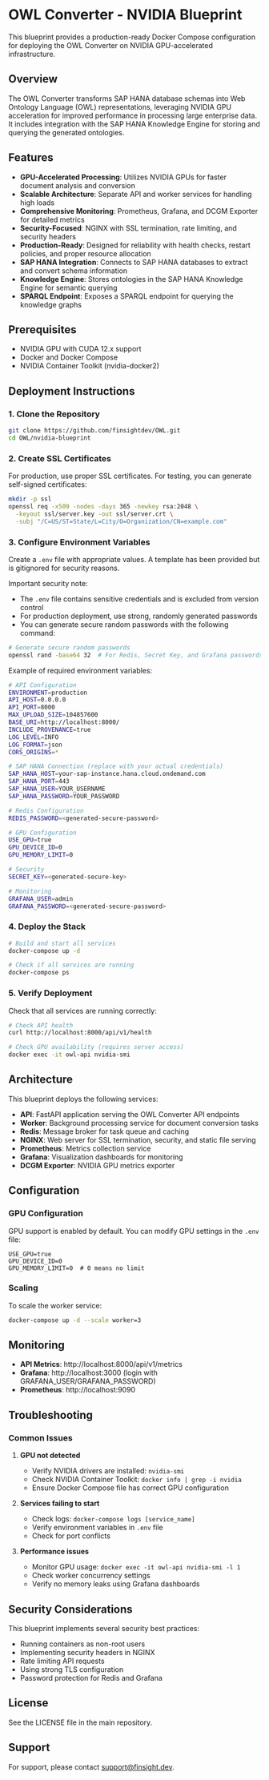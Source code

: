 # OWL Converter - NVIDIA Blueprint

This blueprint provides a production-ready Docker Compose configuration for deploying the OWL Converter on NVIDIA GPU-accelerated infrastructure.

## Overview

The OWL Converter transforms SAP HANA database schemas into Web Ontology Language (OWL) representations, leveraging NVIDIA GPU acceleration for improved performance in processing large enterprise data. It includes integration with the SAP HANA Knowledge Engine for storing and querying the generated ontologies.

## Features

- **GPU-Accelerated Processing**: Utilizes NVIDIA GPUs for faster document analysis and conversion
- **Scalable Architecture**: Separate API and worker services for handling high loads
- **Comprehensive Monitoring**: Prometheus, Grafana, and DCGM Exporter for detailed metrics
- **Security-Focused**: NGINX with SSL termination, rate limiting, and security headers
- **Production-Ready**: Designed for reliability with health checks, restart policies, and proper resource allocation
- **SAP HANA Integration**: Connects to SAP HANA databases to extract and convert schema information
- **Knowledge Engine**: Stores ontologies in the SAP HANA Knowledge Engine for semantic querying
- **SPARQL Endpoint**: Exposes a SPARQL endpoint for querying the knowledge graphs

## Prerequisites

- NVIDIA GPU with CUDA 12.x support
- Docker and Docker Compose
- NVIDIA Container Toolkit (nvidia-docker2)

## Deployment Instructions

### 1. Clone the Repository

```bash
git clone https://github.com/finsightdev/OWL.git
cd OWL/nvidia-blueprint
```

### 2. Create SSL Certificates

For production, use proper SSL certificates. For testing, you can generate self-signed certificates:

```bash
mkdir -p ssl
openssl req -x509 -nodes -days 365 -newkey rsa:2048 \
  -keyout ssl/server.key -out ssl/server.crt \
  -subj "/C=US/ST=State/L=City/O=Organization/CN=example.com"
```

### 3. Configure Environment Variables

Create a `.env` file with appropriate values. A template has been provided but is gitignored for security reasons.

Important security note:
- The `.env` file contains sensitive credentials and is excluded from version control
- For production deployment, use strong, randomly generated passwords
- You can generate secure random passwords with the following command:

```bash
# Generate secure random passwords
openssl rand -base64 32  # For Redis, Secret Key, and Grafana passwords
```

Example of required environment variables:

```bash
# API Configuration
ENVIRONMENT=production
API_HOST=0.0.0.0
API_PORT=8000
MAX_UPLOAD_SIZE=104857600
BASE_URI=http://localhost:8000/
INCLUDE_PROVENANCE=true
LOG_LEVEL=INFO
LOG_FORMAT=json
CORS_ORIGINS=*

# SAP HANA Connection (replace with your actual credentials)
SAP_HANA_HOST=your-sap-instance.hana.cloud.ondemand.com
SAP_HANA_PORT=443
SAP_HANA_USER=YOUR_USERNAME
SAP_HANA_PASSWORD=YOUR_PASSWORD

# Redis Configuration
REDIS_PASSWORD=<generated-secure-password>

# GPU Configuration
USE_GPU=true
GPU_DEVICE_ID=0
GPU_MEMORY_LIMIT=0

# Security
SECRET_KEY=<generated-secure-key>

# Monitoring
GRAFANA_USER=admin
GRAFANA_PASSWORD=<generated-secure-password>
```

### 4. Deploy the Stack

```bash
# Build and start all services
docker-compose up -d

# Check if all services are running
docker-compose ps
```

### 5. Verify Deployment

Check that all services are running correctly:

```bash
# Check API health
curl http://localhost:8000/api/v1/health

# Check GPU availability (requires server access)
docker exec -it owl-api nvidia-smi
```

## Architecture

This blueprint deploys the following services:

- **API**: FastAPI application serving the OWL Converter API endpoints
- **Worker**: Background processing service for document conversion tasks
- **Redis**: Message broker for task queue and caching
- **NGINX**: Web server for SSL termination, security, and static file serving
- **Prometheus**: Metrics collection service
- **Grafana**: Visualization dashboards for monitoring
- **DCGM Exporter**: NVIDIA GPU metrics exporter

## Configuration

### GPU Configuration

GPU support is enabled by default. You can modify GPU settings in the `.env` file:

```
USE_GPU=true
GPU_DEVICE_ID=0
GPU_MEMORY_LIMIT=0  # 0 means no limit
```

### Scaling

To scale the worker service:

```bash
docker-compose up -d --scale worker=3
```

## Monitoring

- **API Metrics**: http://localhost:8000/api/v1/metrics
- **Grafana**: http://localhost:3000 (login with GRAFANA_USER/GRAFANA_PASSWORD)
- **Prometheus**: http://localhost:9090

## Troubleshooting

### Common Issues

1. **GPU not detected**
   - Verify NVIDIA drivers are installed: `nvidia-smi`
   - Check NVIDIA Container Toolkit: `docker info | grep -i nvidia`
   - Ensure Docker Compose file has correct GPU configuration

2. **Services failing to start**
   - Check logs: `docker-compose logs [service_name]`
   - Verify environment variables in `.env` file
   - Check for port conflicts

3. **Performance issues**
   - Monitor GPU usage: `docker exec -it owl-api nvidia-smi -l 1`
   - Check worker concurrency settings
   - Verify no memory leaks using Grafana dashboards

## Security Considerations

This blueprint implements several security best practices:

- Running containers as non-root users
- Implementing security headers in NGINX
- Rate limiting API requests
- Using strong TLS configuration
- Password protection for Redis and Grafana

## License

See the LICENSE file in the main repository.

## Support

For support, please contact support@finsight.dev.